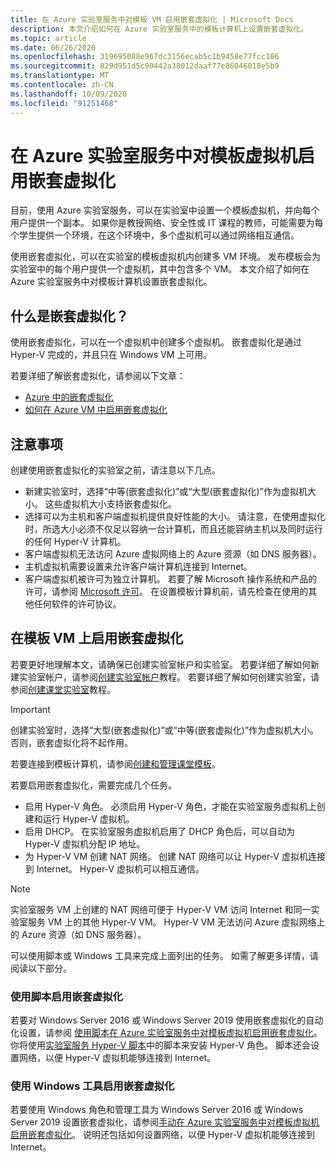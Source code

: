 ```yaml
---
title: 在 Azure 实验室服务中对模板 VM 启用嵌套虚拟化 | Microsoft Docs
description: 本文介绍如何在 Azure 实验室服务中的模板计算机上设置嵌套虚拟化。
ms.topic: article
ms.date: 06/26/2020
ms.openlocfilehash: 319695088e967dc3156ecab5c1b9458e77fcc186
ms.sourcegitcommit: 829d951d5c90442a38012daaf77e86046018e5b9
ms.translationtype: MT
ms.contentlocale: zh-CN
ms.lasthandoff: 10/09/2020
ms.locfileid: "91251468"
---
```

# <a name="enable-nested-virtualization-on-a-template-virtual-machine-in-azure-lab-services"></a>在 Azure 实验室服务中对模板虚拟机启用嵌套虚拟化

目前，使用 Azure 实验室服务，可以在实验室中设置一个模板虚拟机，并向每个用户提供一个副本。 如果你是教授网络、安全性或 IT 课程的教师，可能需要为每个学生提供一个环境，在这个环境中，多个虚拟机可以通过网络相互通信。

使用嵌套虚拟化，可以在实验室的模板虚拟机内创建多 VM 环境。 发布模板会为实验室中的每个用户提供一个虚拟机，其中包含多个 VM。  本文介绍了如何在 Azure 实验室服务中对模板计算机设置嵌套虚拟化。

## <a name="what-is-nested-virtualization"></a>什么是嵌套虚拟化？

使用嵌套虚拟化，可以在一个虚拟机中创建多个虚拟机。 嵌套虚拟化是通过 Hyper-V 完成的，并且只在 Windows VM 上可用。

若要详细了解嵌套虚拟化，请参阅以下文章：

- [Azure 中的嵌套虚拟化](https://azure.microsoft.com/blog/nested-virtualization-in-azure/)
- [如何在 Azure VM 中启用嵌套虚拟化](../virtual-machines/windows/nested-virtualization.md)

## <a name="considerations"></a>注意事项

创建使用嵌套虚拟化的实验室之前，请注意以下几点。

- 新建实验室时，选择“中等(嵌套虚拟化)”或“大型(嵌套虚拟化)”作为虚拟机大小。 这些虚拟机大小支持嵌套虚拟化。
- 选择可以为主机和客户端虚拟机提供良好性能的大小。  请注意，在使用虚拟化时，所选大小必须不仅足以容纳一台计算机，而且还能容纳主机以及同时运行的任何 Hyper-V 计算机。
- 客户端虚拟机无法访问 Azure 虚拟网络上的 Azure 资源（如 DNS 服务器）。
- 主机虚拟机需要设置来允许客户端计算机连接到 Internet。
- 客户端虚拟机被许可为独立计算机。 若要了解 Microsoft 操作系统和产品的许可，请参阅 [Microsoft 许可](https://www.microsoft.com/licensing/default)。 在设置模板计算机前，请先检查在使用的其他任何软件的许可协议。

## <a name="enable-nested-virtualization-on-a-template-vm"></a>在模板 VM 上启用嵌套虚拟化

若要更好地理解本文，请确保已创建实验室帐户和实验室。  若要详细了解如何新建实验室帐户，请参阅[创建实验室帐户](tutorial-setup-lab-account.md)教程。 若要详细了解如何创建实验室，请参阅[创建课堂实验室](tutorial-setup-classroom-lab.md)教程。

>[!IMPORTANT]
>创建实验室时，选择“大型(嵌套虚拟化)”或“中等(嵌套虚拟化)”作为虚拟机大小。  否则，嵌套虚拟化将不起作用。  

若要连接到模板计算机，请参阅[创建和管理课堂模板](how-to-create-manage-template.md)。

若要启用嵌套虚拟化，需要完成几个任务。  

- 启用 Hyper-V 角色。 必须启用 Hyper-V 角色，才能在实验室服务虚拟机上创建和运行 Hyper-V 虚拟机。
- 启用 DHCP。  在实验室服务虚拟机启用了 DHCP 角色后，可以自动为 Hyper-V 虚拟机分配 IP 地址。
- 为 Hyper-V VM 创建 NAT 网络。  创建 NAT 网络可以让 Hyper-V 虚拟机连接到 Internet。  Hyper-V 虚拟机可以相互通信。

>[!NOTE]
>实验室服务 VM 上创建的 NAT 网络可便于 Hyper-V VM 访问 Internet 和同一实验室服务 VM 上的其他 Hyper-V VM。  Hyper-V VM 无法访问 Azure 虚拟网络上的 Azure 资源（如 DNS 服务器）。

可以使用脚本或 Windows 工具来完成上面列出的任务。  如需了解更多详情，请阅读以下部分。

### <a name="using-script-to-enable-nested-virtualization"></a>使用脚本启用嵌套虚拟化

若要对 Windows Server 2016 或 Windows Server 2019 使用嵌套虚拟化的自动化设置，请参阅 [使用脚本在 Azure 实验室服务中对模板虚拟机启用嵌套虚拟化](how-to-enable-nested-virtualization-template-vm-using-script.md)。 你将使用[实验室服务 Hyper-V 脚本](https://github.com/Azure/azure-devtestlab/tree/master/samples/ClassroomLabs/Scripts/HyperV)中的脚本来安装 Hyper-V 角色。  脚本还会设置网络，以便 Hyper-V 虚拟机能够连接到 Internet。

### <a name="using-windows-tools-to-enable-nested-virtualization"></a>使用 Windows 工具启用嵌套虚拟化

若要使用 Windows 角色和管理工具为 Windows Server 2016 或 Windows Server 2019 设置嵌套虚拟化，请参阅[手动在 Azure 实验室服务中对模板虚拟机启用嵌套虚拟化](how-to-enable-nested-virtualization-template-vm-ui.md)。  说明还包括如何设置网络，以便 Hyper-V 虚拟机能够连接到 Internet。
